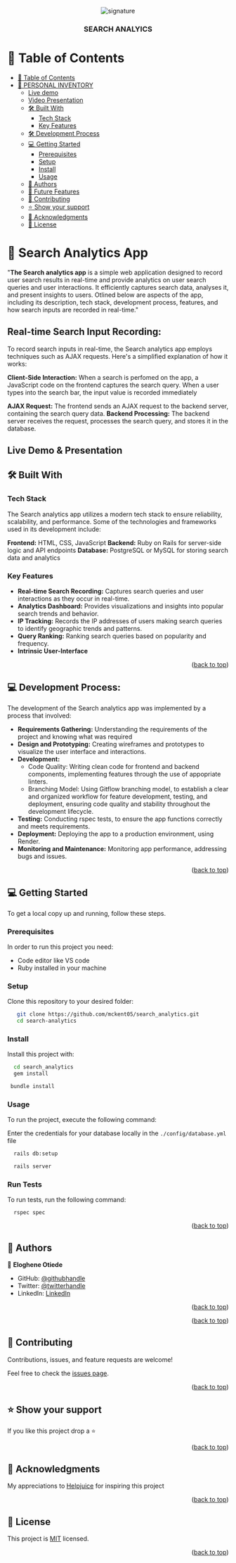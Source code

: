 <a name="readme-top"></a>
<div align="center">
  <!-- You are encouraged to replace this logo with your own! Otherwise you can also remove it. -->
     <img src="" alt="signature" >
  <br/>

  <h3><b>SEARCH ANALYICS</b></h3>

</div>

<!-- TABLE OF CONTENTS -->

# 📗 Table of Contents

- [📗 Table of Contents](#-table-of-contents)
- [📖 PERSONAL INVENTORY ](#-personal-inventory-)
  - [Live demo](#live-demo)
  - [Video Presentation](#video-presentation-)
  - [🛠 Built With ](#-built-with-)
    - [Tech Stack ](#tech-stack-)
    - [Key Features ](#key-features-)
  - [🛠 Development Process ](#development-process)
  - [💻 Getting Started ](#-getting-started-)
    - [Prerequisites](#prerequisites)
    - [Setup](#setup)
    - [Install](#install)
    - [Usage](#usage)
  - [👥 Authors ](#-authors-)
  - [🔭 Future Features ](#-future-features-)
  - [🤝 Contributing ](#-contributing-)
  - [⭐️ Show your support ](#️-show-your-support-)
  - [🙏 Acknowledgments ](#-acknowledgments-)
  - [📝 License ](#-license-)

<!-- PROJECT DESCRIPTION -->

# 📖 Search Analytics App <a name="about-project"></a>


"**The Search analytics app** is a simple web application designed to record user search results in real-time and provide analytics on user search queries and user interactions. It efficiently captures search data, analyses it, and present insights to users. Otlined below are aspects of the app, including its description, tech stack, development process, features, and how search inputs are recorded in real-time."

## Real-time Search Input Recording:
To record search inputs in real-time, the Search analytics app employs techniques such as AJAX requests. Here's a simplified explanation of how it works:

**Client-Side Interaction:** When a search is perfomed on the app, a JavaScript code on the frontend captures the search query. When a user types into the search bar, the input value is recorded immediately

**AJAX Request:** The frontend sends an AJAX request to the backend server, containing the search query data.
**Backend Processing:** The backend server receives the request, processes the search query, and stores it in the database.

## Live Demo & Presentation <a name="live-demo">

## 🛠 Built With <a name="built-with"></a>

### Tech Stack <a name="tech-stack"></a>

The Search analytics app utilizes a modern tech stack to ensure reliability, scalability, and performance. Some of the technologies and frameworks used in its development include:

**Frontend:** HTML, CSS, JavaScript
**Backend:** Ruby on Rails for server-side logic and API endpoints
**Database:** PostgreSQL or MySQL for storing search data and analytics
<!-- <details>
  <summary>Ruby on Rails</summary>
  <ul>
    <li><a href="https://www.ruby-lang.org/en/">Ruby</a></li>
    <li><a href="https://guides.rubyonrails.org/">Rails</a></li>
    <li><a href="https://www.postgresql.org/">PostgreSQL</a></li>
  </ul>
</details>  -->


<!-- Features -->

### Key Features <a name="key-features"></a>

- **Real-time Search Recording:** Captures search queries and user interactions as they occur in real-time.
- **Analytics Dashboard:** Provides visualizations and insights into popular search trends and behavior.
- **IP Tracking:** Records the IP addresses of users making search queries to identify geographic trends and patterns.
- **Query Ranking:** Ranking search queries based on popularity and frequency.
- **Intrinsic User-Interface**

<p align="right">(<a href="#readme-top">back to top</a>)</p>

<!-- DEVELOPMENT PROCESS -->
## 💻 Development Process: <a name="development-process"></a>

The development of the Search analytics app was implemented by a process that involved:

- **Requirements Gathering:** Understanding the requirements of the project and knowing what was required
- **Design and Prototyping:** Creating wireframes and prototypes to visualize the user interface and interactions.
- **Development:** 
  - Code Quality: Writing clean code for frontend and backend components, implementing features through the use of appopriate linters.    
  - Branching Model: Using Gitflow branching model, to establish a clear and organized workflow for feature development, testing, and deployment, ensuring code quality and stability throughout the development lifecycle.
- **Testing:** Conducting rspec tests, to ensure the app functions correctly and meets requirements.
- **Deployment:** Deploying the app to a production environment, using Render.
- **Monitoring and Maintenance:** Monitoring app performance, addressing bugs and issues.


<p align="right">(<a href="#readme-top">back to top</a>)</p>
<!-- GETTING STARTED -->

## 💻 Getting Started <a name="getting-started"></a>


To get a local copy up and running, follow these steps.

### Prerequisites

In order to run this project you need:


- Code editor like VS code
- Ruby installed in your machine


### Setup

Clone this repository to your desired folder:


```sh
   git clone https://github.com/mckent05/search_analytics.git
   cd search-analytics
```


### Install

Install this project with:


```sh
  cd search_analytics
  gem install
```

```sh
 bundle install
```


### Usage

To run the project, execute the following command:

Enter the credentials for your database locally in the ```./config/database.yml``` file

```sh
  rails db:setup
```


```sh
  rails server
```

### Run Tests
To run tests, run the following command:
```
  rspec spec
```

<p align="right">(<a href="#readme-top">back to top</a>)</p>

<!-- AUTHORS -->

## 👥 Authors <a name="authors"></a>



👤 **Eloghene Otiede**

- GitHub: [@githubhandle](https://github.com/mckent05)
- Twitter: [@twitterhandle](https://twitter.com/mckent05)
- LinkedIn: [LinkedIn](https://linkedin.com/in/temitopeakinlade)


<p align="right">(<a href="#readme-top">back to top</a>)</p>

<!-- FUTURE FEATURES -->

<p align="right">(<a href="#readme-top">back to top</a>)</p>

<!-- CONTRIBUTING -->

## 🤝 Contributing <a name="contributing"></a>

Contributions, issues, and feature requests are welcome!

Feel free to check the [issues page](https://github.com/mckent05/search_analytics/issues).

<p align="right">(<a href="#readme-top">back to top</a>)</p>

<!-- SUPPORT -->

## ⭐️ Show your support <a name="support"></a>


If you like this project drop a ⭐️

<p align="right">(<a href="#readme-top">back to top</a>)</p>

<!-- ACKNOWLEDGEMENTS -->

## 🙏 Acknowledgments <a name="acknowledgements"></a>


My appreciations to [Helpjuice](https://helpjuice.com/) for inspiring this project

<p align="right">(<a href="#readme-top">back to top</a>)</p>


<!-- LICENSE -->

## 📝 License <a name="license"></a>

This project is [MIT](./mit.md) licensed.


<p align="right">(<a href="#readme-top">back to top</a>)</p>
